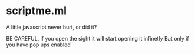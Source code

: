 # scriptme.ml
A little javascript never hurt, or did it?


BE CAREFUL, if you open the sight it will start opening it infinetly
But only if you have pop ups enabled
